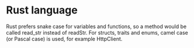
# Rust language

Rust prefers snake case for variables and functions, so a method would be called read_str instead of readStr. For structs, traits and enums, camel case (or Pascal case) is used, for example HttpClient.
